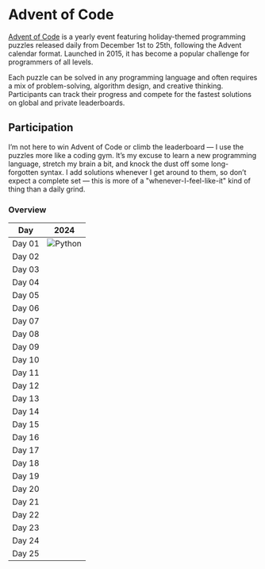 # Advent of Code 

[Advent of Code](https://adventofcode.com/) is a yearly event featuring holiday-themed programming puzzles released daily from December 1st to 25th, following the Advent calendar format. Launched in 2015, it has become a popular challenge for programmers of all levels.

Each puzzle can be solved in any programming language and often requires a mix of problem-solving, algorithm design, and creative thinking. Participants can track their progress and compete for the fastest solutions on global and private leaderboards.

## Participation

I’m not here to win Advent of Code or climb the leaderboard — I use the puzzles more like a coding gym. It’s my excuse to learn a new programming language, stretch my brain a bit, and knock the dust off some long-forgotten syntax. I add solutions whenever I get around to them, so don’t expect a complete set — this is more of a "whenever-I-feel-like-it" kind of thing than a daily grind.

### Overview

| Day    | 2024                                                                          |
| ------ | ----------------------------------------------------------------------------- |
| Day 01 | ![Python](https://www.python.org/static/community_logos/python-logo-only.png) |
| Day 02 |                                                                               |
| Day 03 |                                                                               |
| Day 04 |                                                                               |
| Day 05 |                                                                               |
| Day 06 |                                                                               |
| Day 07 |                                                                               |
| Day 08 |                                                                               |
| Day 09 |                                                                               |
| Day 10 |                                                                               |
| Day 11 |                                                                               |
| Day 12 |                                                                               |
| Day 13 |                                                                               |
| Day 14 |                                                                               |
| Day 15 |                                                                               |
| Day 16 |                                                                               |
| Day 17 |                                                                               |
| Day 18 |                                                                               |
| Day 19 |                                                                               |
| Day 20 |                                                                               |
| Day 21 |                                                                               |
| Day 22 |                                                                               |
| Day 23 |                                                                               |
| Day 24 |                                                                               |
| Day 25 |                                                                               |
